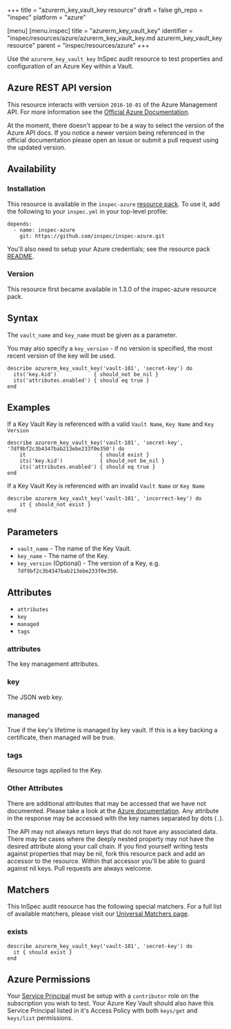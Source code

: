 +++
title = "azurerm_key_vault_key resource"
draft = false
gh_repo = "inspec"
platform = "azure"

[menu]
  [menu.inspec]
    title = "azurerm_key_vault_key"
    identifier = "inspec/resources/azure/azurerm_key_vault_key.md azurerm_key_vault_key resource"
    parent = "inspec/resources/azure"
+++

Use the `azurerm_key_vault_key` InSpec audit resource to test properties and configuration of
an Azure Key within a Vault.

## Azure REST API version

This resource interacts with version `2016-10-01` of the Azure Management API. For more
information see the [Official Azure Documentation](https://docs.microsoft.com/en-us/rest/api/keyvault/getkey/getkey).

At the moment, there doesn't appear to be a way to select the version of the
Azure API docs. If you notice a newer version being referenced in the official
documentation please open an issue or submit a pull request using the updated
version.

## Availability

### Installation

This resource is available in the `inspec-azure` [resource
pack](/inspec/glossary/#resource-pack). To use it, add the
following to your `inspec.yml` in your top-level profile:

    depends:
      - name: inspec-azure
        git: https://github.com/inspec/inspec-azure.git

You'll also need to setup your Azure credentials; see the resource pack
[README](https://github.com/inspec/inspec-azure#inspec-for-azure).

### Version

This resource first became available in 1.3.0 of the inspec-azure resource pack.

## Syntax

The `vault_name` and `key_name` must be given as a parameter.

You may also specify a `key_version` - if no version is specified, the most recent version of the key will be used.

    describe azurerm_key_vault_key('vault-101', 'secret-key') do
      its('key.kid')            { should_not be_nil }
      its('attributes.enabled') { should eq true }
    end

## Examples

If a Key Vault Key is referenced with a valid `Vault Name`, `Key Name` and `Key Version`

    describe azurerm_key_vault_key('vault-101', 'secret-key', '7df9bf2c3b4347bab213ebe233f0e350') do
        it                        { should exist }
        its('key.kid')            { should_not be_nil }
        its('attributes.enabled') { should eq true }
    end

If a Key Vault Key is referenced with an invalid `Vault Name` or `Key Name`

    describe azurerm_key_vault_key('vault-101', 'incorrect-key') do
        it { should_not exist }
    end

## Parameters

- `vault_name` - The name of the Key Vault.
- `key_name` - The name of the Key.
- `key_version` (Optional) - The version of a Key, e.g. `7df9bf2c3b4347bab213ebe233f0e350`.

## Attributes

- `attributes`
- `key`
- `managed`
- `tags`

### attributes

The key management attributes.

### key

The JSON web key.

### managed

True if the key's lifetime is managed by key vault. If this is a key backing a certificate, then managed will be true.

### tags

Resource tags applied to the Key.

### Other Attributes

There are additional attributes that may be accessed that we have not
documented. Please take a look at the [Azure documentation](#azure-rest-api-version).
Any attribute in the response may be accessed with the key names separated by
dots (`.`).

The API may not always return keys that do not have any associated data. There
may be cases where the deeply nested property may not have the desired
attribute along your call chain. If you find yourself writing tests against
properties that may be nil, fork this resource pack and add an accessor to the
resource. Within that accessor you'll be able to guard against nil keys. Pull
requests are always welcome.

## Matchers

This InSpec audit resource has the following special matchers. For a full list of
available matchers, please visit our [Universal Matchers
page](/inspec/matchers/).

### exists

    describe azurerm_key_vault_key('vault-101', 'secret-key') do
      it { should exist }
    end

## Azure Permissions

Your [Service
Principal](https://docs.microsoft.com/en-us/azure/azure-resource-manager/resource-group-create-service-principal-portal)
must be setup with a `contributor` role on the subscription you wish to test.
Your Azure Key Vault should also have this Service Principal listed in it's Access Policy with both `keys/get` and `keys/list` permissions.
